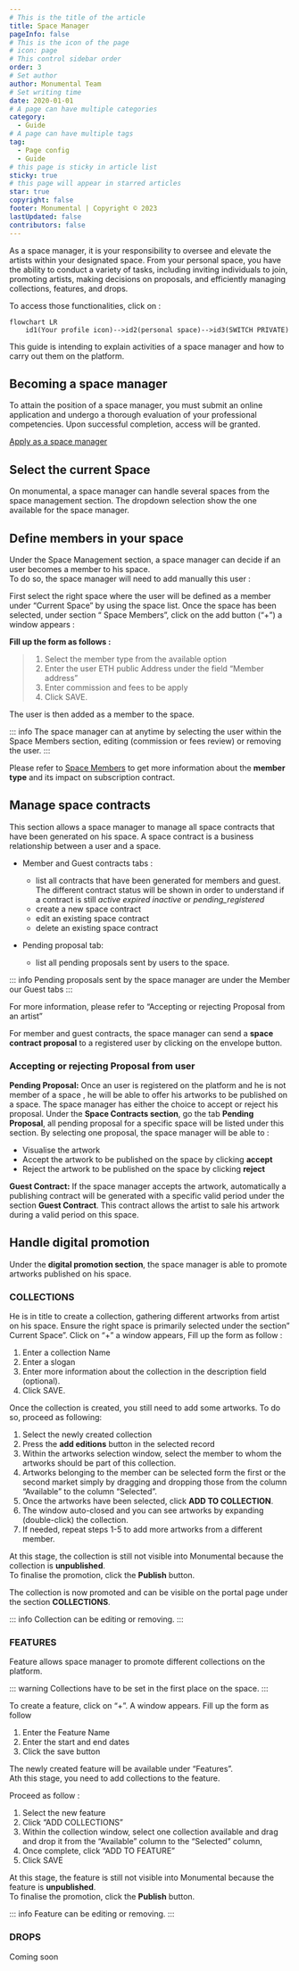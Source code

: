 ```yaml
---
# This is the title of the article
title: Space Manager
pageInfo: false
# This is the icon of the page
# icon: page
# This control sidebar order
order: 3
# Set author
author: Monumental Team     
# Set writing time
date: 2020-01-01
# A page can have multiple categories
category:
  - Guide
# A page can have multiple tags
tag:
  - Page config
  - Guide
# this page is sticky in article list
sticky: true
# this page will appear in starred articles
star: true
copyright: false
footer: Monumental | Copyright © 2023
lastUpdated: false
contributors: false
---
```

As a space manager, it is your responsibility to oversee and elevate the artists within your designated space. From your personal space, you have the ability to conduct a variety of tasks, including inviting individuals to join, promoting artists, making decisions on proposals, and efficiently managing collections, features, and drops.

To access those functionalities, click on :


```mermaid
flowchart LR
    id1(Your profile icon)-->id2(personal space)-->id3(SWITCH PRIVATE)
```

This guide is intending to explain activities of a space manager and how to carry out them on the platform.

## Becoming a space manager

To attain the position of a space manager, you must submit an online application and undergo a thorough evaluation of your professional competencies. Upon successful completion, access will be granted.

[Apply as a space manager](https://monumental.app/apply/manager)

## Select the current Space

On monumental, a space manager can handle several spaces from the space management section.
The dropdown selection show the one available for the space manager.

## Define members in your space

Under the Space Management section, a space manager can decide if an user becomes a member to his space. <br>
To do so, the space manager will need to add manually this user :

First select the right space where the user will be defined as a member under “Current Space” by using the space list.
Once the space has been selected, under section “ Space Members”, click on the add button (“+”) a window appears :

**Fill up the form as follows :**

> 1. Select the member type from the available option
> 2. Enter the user ETH public Address under the field “Member address”
> 3. Enter commission and fees to be apply
> 4. Click SAVE. 

The user is then added as a member to the space.

::: info
The space manager can at anytime by selecting the user within the Space Members section, editing (commission or fees review) or removing the user.
::: 


Please refer to [Space Members](/started/space.md#space-members) to get more information about the **member type** and its impact on subscription contract.


## Manage space contracts

This section allows a space manager to manage all space contracts that have been generated on his space.
A space contract is a business relationship between a user and a space.

- Member and Guest contracts tabs : 
    - list all contracts that have been generated for members and guest. 
      The different contract status will be shown in order to understand if a contract is still _active_  _expired_ _inactive_ or _pending_registered_
    - create a new space contract
    - edit an existing space contract
    - delete an existing space contract

- Pending proposal tab: 
    - list all pending proposals sent by users to the space.

::: info
Pending proposals sent by the space manager are under the Member our Guest tabs
:::
    
For more information, please refer to “Accepting or rejecting Proposal from an artist”

For member and guest contracts, the space manager can send a **space contract proposal** to a registered user by clicking on the envelope button.

### Accepting or rejecting Proposal from user

**Pending Proposal:**
Once an user is registered on the platform and he is not member of a space , he will be able to offer his artworks to be published on a space. The space manager has either the choice to accept or reject his proposal.
Under the **Space Contracts section**, go the tab **Pending Proposal**, all pending proposal for a specific space will be listed under this section.
By selecting one proposal, the space manager will be able to :
-	Visualise the artwork
-	Accept the artwork to be published on the space by clicking **accept**
-	Reject the artwork to be published on the space by clicking **reject**

**Guest Contract:**
If the space manager accepts the artwork, automatically a publishing contract will be generated with a specific valid period under the section **Guest Contract**. 
This contract allows the artist to sale his artwork during a valid period on this space.

## Handle digital promotion
Under the **digital promotion section**, the space manager is able to promote artworks published on his space. 

### COLLECTIONS
He is in title to create a collection, gathering different artworks from artist on his space.
Ensure the right space is primarily selected under the section” Current Space”.
Click on “+” a window appears, 
Fill up the form as follow :
1. Enter a collection Name
2. Enter a slogan
3. Enter more information about the collection in the description field (optional).
4. Click SAVE. 

Once the collection is created, you still need to add some artworks. To do so, proceed as following:
 
1. Select the newly created collection 
2. Press the **add editions** button in the selected record
3. Within the artworks selection window, select the member to whom the artworks should be part of this collection. 
4. Artworks belonging to the member can be selected form the first or the second market simply by dragging and dropping those from the column “Available” to the column “Selected”. 
5. Once the artworks have been selected, click **ADD TO COLLECTION**.
6. The window auto-closed and you can see artworks by expanding (double-click) the collection.
6. If needed, repeat steps 1-5 to add more artworks from a different member.

At this stage, the collection is still not visible into Monumental because the collection is **unpublished**.<br>
To finalise the promotion, click the **Publish** button.

The collection is now promoted and can be visible on the portal page under the section **COLLECTIONS**.

::: info
Collection can be editing or removing.
:::

### FEATURES
Feature allows space manager to promote different collections on the platform.
 
::: warning
Collections have to be set in the first place on the space.
:::

To create a feature, click on “+”. A window appears.
Fill up the form as follow
1. Enter the Feature Name
2. Enter the start and end dates
3. Click the save button

The newly created feature will be available under “Features”.<br>
Ath this stage, you need to add collections to the feature.

Proceed as follow :
1. Select the new feature 
2. Click “ADD COLLECTIONS”
3. Within the collection window, select one collection available and drag and drop it from the “Available” column to the “Selected” column,
4. Once complete, click “ADD TO FEATURE”
5. Click SAVE

At this stage, the feature is still not visible into Monumental because the feature is **unpublished**.<br>
To finalise the promotion, click the **Publish** button.

::: info
Feature can be editing or removing.
:::

### DROPS

Coming soon
